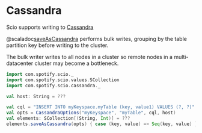 # Cassandra

Scio supports writing to [Cassandra](https://cassandra.apache.org/)

@scaladoc[saveAsCassandra](com.spotify.scio.cassandra.CassandraSCollection#saveAsCassandra(opts:com.spotify.scio.cassandra.CassandraOptions,parallelism:Int)(f:T=%3ESeq[Any]):com.spotify.scio.io.ClosedTap[Nothing]) performs bulk writes, grouping by the table partition key before writing to the cluster.

The bulk writer writes to all nodes in a cluster so remote nodes in a multi-datacenter cluster may become a bottleneck.

```scala mdoc:compile-only
import com.spotify.scio._
import com.spotify.scio.values.SCollection
import com.spotify.scio.cassandra._

val host: String = ???

val cql = "INSERT INTO myKeyspace.myTable (key, value1) VALUES (?, ?)"
val opts = CassandraOptions("myKeyspace", "myTable", cql, host)
val elements: SCollection[(String, Int)] = ???
elements.saveAsCassandra(opts) { case (key, value) => Seq(key, value) }
```
